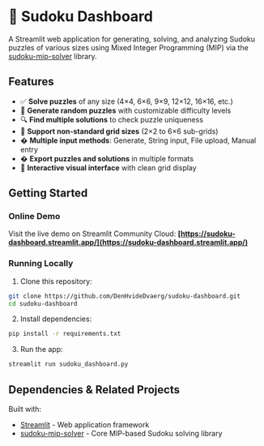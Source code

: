# 🧩 Sudoku Dashboard

A Streamlit web application for generating, solving, and analyzing Sudoku puzzles of various sizes using Mixed Integer Programming (MIP) via the [sudoku-mip-solver](https://github.com/DenHvideDvaerg/sudoku-mip-solver) library.

## Features

- ✅ **Solve puzzles** of any size (4×4, 6×6, 9×9, 12×12, 16×16, etc.)
- 🎲 **Generate random puzzles** with customizable difficulty levels
- 🔍 **Find multiple solutions** to check puzzle uniqueness
- 📐 **Support non-standard grid sizes** (2×2 to 6×6 sub-grids)
- � **Multiple input methods**: Generate, String input, File upload, Manual entry
- � **Export puzzles and solutions** in multiple formats
- 🎨 **Interactive visual interface** with clean grid display

## Getting Started

### Online Demo

Visit the live demo on Streamlit Community Cloud: **[https://sudoku-dashboard.streamlit.app/](https://sudoku-dashboard.streamlit.app/)**

### Running Locally

1. Clone this repository:
```bash
git clone https://github.com/DenHvideDvaerg/sudoku-dashboard.git
cd sudoku-dashboard
```

2. Install dependencies:
```bash
pip install -r requirements.txt
```

3. Run the app:
```bash
streamlit run sudoku_dashboard.py
```

## Dependencies & Related Projects

Built with:
- [Streamlit](https://streamlit.io/) - Web application framework
- [sudoku-mip-solver](https://github.com/DenHvideDvaerg/sudoku-mip-solver) - Core MIP-based Sudoku solving library
